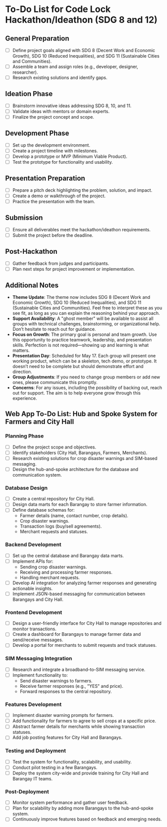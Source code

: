 # To-Do List for Code Lock Hackathon/Ideathon (SDG 8 and 12)

## General Preparation
- [ ] Define project goals aligned with SDG 8 (Decent Work and Economic Growth), SDG 10 (Reduced Inequalities), and SDG 11 (Sustainable Cities and Communities).
- [ ] Assemble a team and assign roles (e.g., developer, designer, researcher).
- [ ] Research existing solutions and identify gaps.

## Ideation Phase
- [ ] Brainstorm innovative ideas addressing SDG 8, 10, and 11.
- [ ] Validate ideas with mentors or domain experts.
- [ ] Finalize the project concept and scope.

## Development Phase
- [ ] Set up the development environment.
- [ ] Create a project timeline with milestones.
- [ ] Develop a prototype or MVP (Minimum Viable Product).
- [ ] Test the prototype for functionality and usability.

## Presentation Preparation
- [ ] Prepare a pitch deck highlighting the problem, solution, and impact.
- [ ] Create a demo or walkthrough of the project.
- [ ] Practice the presentation with the team.

## Submission
- [ ] Ensure all deliverables meet the hackathon/ideathon requirements.
- [ ] Submit the project before the deadline.

## Post-Hackathon
- [ ] Gather feedback from judges and participants.
- [ ] Plan next steps for project improvement or implementation.

## Additional Notes

- **Theme Update**: The theme now includes SDG 8 (Decent Work and Economic Growth), SDG 10 (Reduced Inequalities), and SDG 11 (Sustainable Cities and Communities). Feel free to interpret these as you see fit, as long as you can explain the reasoning behind your approach.
- **Support Availability**: A "ghost member" will be available to assist all groups with technical challenges, brainstorming, or organizational help. Don’t hesitate to reach out for guidance.
- **Focus on Growth**: The primary goal is personal and team growth. Use this opportunity to practice teamwork, leadership, and presentation skills. Perfection is not required—showing up and learning is what matters.
- **Presentation Day**: Scheduled for May 17. Each group will present one working product, which can be a skeleton, tech demo, or prototype. It doesn’t need to be complete but should demonstrate effort and direction.
- **Group Adjustments**: If you need to change group members or add new ones, please communicate this promptly.
- **Concerns**: For any issues, including the possibility of backing out, reach out for support. The aim is to help everyone grow through this experience.


## Web App To-Do List: Hub and Spoke System for Farmers and City Hall

### Planning Phase
- [ ] Define the project scope and objectives.
- [ ] Identify stakeholders (City Hall, Barangays, Farmers, Merchants).
- [ ] Research existing solutions for crop disaster warnings and SIM-based messaging.
- [ ] Design the hub-and-spoke architecture for the database and communication system.

### Database Design
- [ ] Create a central repository for City Hall.
- [ ] Design data marts for each Barangay to store farmer information.
- [ ] Define database schemas for:
    - Farmer details (name, contact number, crop details).
    - Crop disaster warnings.
    - Transaction logs (buy/sell agreements).
    - Merchant requests and statuses.

### Backend Development
- [ ] Set up the central database and Barangay data marts.
- [ ] Implement APIs for:
    - Sending crop disaster warnings.
    - Receiving and processing farmer responses.
    - Handling merchant requests.
- [ ] Develop AI integration for analyzing farmer responses and generating actionable insights.
- [ ] Implement JSON-based messaging for communication between Barangays and City Hall.

### Frontend Development
- [ ] Design a user-friendly interface for City Hall to manage repositories and monitor transactions.
- [ ] Create a dashboard for Barangays to manage farmer data and send/receive messages.
- [ ] Develop a portal for merchants to submit requests and track statuses.

### SIM Messaging Integration
- [ ] Research and integrate a broadband-to-SIM messaging service.
- [ ] Implement functionality to:
    - Send disaster warnings to farmers.
    - Receive farmer responses (e.g., "YES" and price).
    - Forward responses to the central repository.

### Features Development
- [ ] Implement disaster warning prompts for farmers.
- [ ] Add functionality for farmers to agree to sell crops at a specific price.
- [ ] Abstract farmer details for merchants while showing transaction statuses.
- [ ] Add job posting features for City Hall and Barangays.

### Testing and Deployment
- [ ] Test the system for functionality, scalability, and usability.
- [ ] Conduct pilot testing in a few Barangays.
- [ ] Deploy the system city-wide and provide training for City Hall and Barangay IT teams.

### Post-Deployment
- [ ] Monitor system performance and gather user feedback.
- [ ] Plan for scalability by adding more Barangays to the hub-and-spoke system.
- [ ] Continuously improve features based on feedback and emerging needs.
